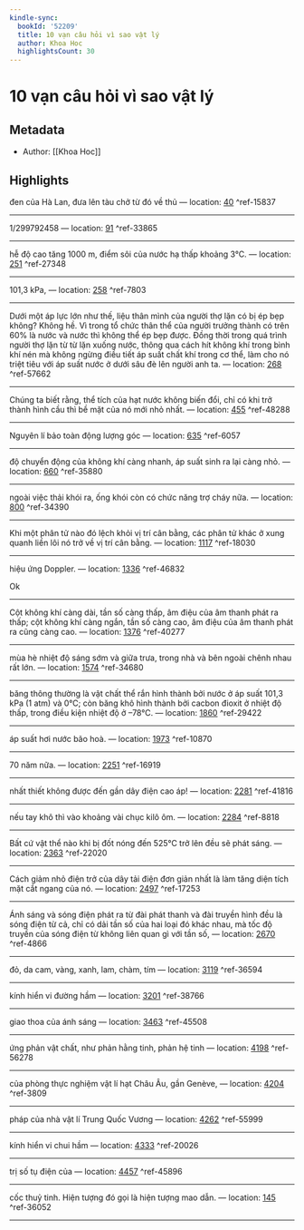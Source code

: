 ```yaml
---
kindle-sync:
  bookId: '52209'
  title: 10 vạn câu hỏi vì sao vật lý
  author: Khoa Hoc
  highlightsCount: 30
---
```

# 10 vạn câu hỏi vì sao vật lý
## Metadata
* Author: [[Khoa Hoc]]

## Highlights
đen của Hà Lan, đưa lên tàu chở từ đó về thủ — location: [40]() ^ref-15837

---
1/299792458 — location: [91]() ^ref-33865

---
hễ độ cao tăng 1000 m, điểm sôi của nước hạ thấp khoảng 3°C. — location: [251]() ^ref-27348

---
101,3 kPa, — location: [258]() ^ref-7803

---
Dưới một áp lực lớn như thế, liệu thân mình của người thợ lặn có bị ép bẹp không? Không hề. Vì trong tổ chức thân thể của người trưởng thành có trên 60% là nước và nước thì không thể ép bẹp được. Đồng thời trong quá trình người thợ lặn từ từ lặn xuống nước, thông qua cách hít không khí trong bình khí nén mà không ngừng điều tiết áp suất chất khí trong cơ thể, làm cho nó triệt tiêu với áp suất nước ở dưới sâu đè lên người anh ta. — location: [268]() ^ref-57662

---
Chúng ta biết rằng, thể tích của hạt nước không biến đổi, chỉ có khi trở thành hình cầu thì bề mặt của nó mới nhỏ nhất. — location: [455]() ^ref-48288

---
Nguyên lí bảo toàn động lượng góc — location: [635]() ^ref-6057

---
độ chuyển động của không khí càng nhanh, áp suất sinh ra lại càng nhỏ. — location: [660]() ^ref-35880

---
ngoài việc thải khói ra, ống khói còn có chức năng trợ cháy nữa. — location: [800]() ^ref-34390

---
Khi một phân tử nào đó lệch khỏi vị trí cân bằng, các phân tử khác ở xung quanh liền lôi nó trở về vị trí cân bằng. — location: [1117]() ^ref-18030

---
hiệu ứng Doppler. — location: [1336]() ^ref-46832

Ok

---
Cột không khí càng dài, tần số càng thấp, âm điệu của âm thanh phát ra thấp; cột không khí càng ngắn, tần số càng cao, âm điệu của âm thanh phát ra cũng càng cao. — location: [1376]() ^ref-40277

---
mùa hè nhiệt độ sáng sớm và giữa trưa, trong nhà và bên ngoài chênh nhau rất lớn. — location: [1574]() ^ref-34680

---
băng thông thường là vật chất thể rắn hình thành bởi nước ở áp suất 101,3 kPa (1 atm) và 0°C; còn băng khô hình thành bởi cacbon đioxit ở nhiệt độ thấp, trong điều kiện nhiệt độ ở –78°C. — location: [1860]() ^ref-29422

---
áp suất hơi nước bão hoà. — location: [1973]() ^ref-10870

---
70 năm nữa. — location: [2251]() ^ref-16919

---
nhất thiết không được đến gần dây điện cao áp! — location: [2281]() ^ref-41816

---
nếu tay khô thì vào khoảng vài chục kilô ôm. — location: [2284]() ^ref-8818

---
Bất cứ vật thể nào khi bị đốt nóng đến 525°C trở lên đều sẽ phát sáng. — location: [2363]() ^ref-22020

---
Cách giảm nhỏ điện trở của dây tải điện đơn giản nhất là làm tăng diện tích mặt cắt ngang của nó. — location: [2497]() ^ref-17253

---
Ánh sáng và sóng điện phát ra từ đài phát thanh và đài truyền hình đều là sóng điện từ cả, chỉ có dải tần số của hai loại đó khác nhau, mà tốc độ truyền của sóng điện từ không liên quan gì với tần số, — location: [2670]() ^ref-4866

---
đỏ, da cam, vàng, xanh, lam, chàm, tím — location: [3119]() ^ref-36594

---
kính hiển vi đường hầm — location: [3201]() ^ref-38766

---
giao thoa của ánh sáng — location: [3463]() ^ref-45508

---
ứng phản vật chất, như phản hằng tinh, phản hệ tinh — location: [4198]() ^ref-56278

---
của phòng thực nghiệm vật lí hạt Châu Âu, gần Genève, — location: [4204]() ^ref-3809

---
pháp của nhà vật lí Trung Quốc Vương — location: [4262]() ^ref-55999

---
kính hiển vi chui hầm — location: [4333]() ^ref-20026

---
trị số tụ điện của — location: [4457]() ^ref-45896

---
cốc thuỷ tinh. Hiện tượng đó gọi là hiện tượng mao dẫn. — location: [145]() ^ref-36052

---
